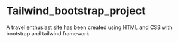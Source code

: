 # Tailwind_bootstrap_project
A travel enthusiast site has been created using HTML and CSS with bootstrap and tailwind framework
